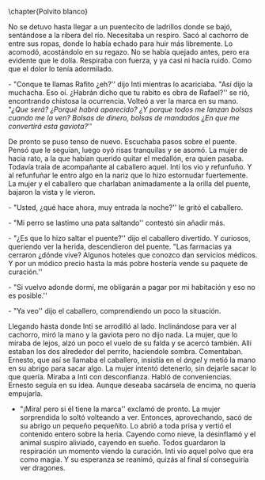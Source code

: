 \chapter{Polvito blanco}

No se detuvo hasta llegar a un puentecito de ladrillos donde se bajó, sentándose a la ribera del río. Necesitaba un respiro. Sacó al cachorro de entre sus ropas, donde lo había echado para huir más libremente. Lo acomodó, acostándolo en su regazo. No se había quejado antes, pero era evidente que le dolía. Respiraba con fuerza, y ya casi ni hacía ruido. Como que el dolor lo tenía adormilado.

\- "Conque te llamas Rafito ¿eh?'' dijo Inti mientras lo acariciaba. "Así dijo la muchacha. Eso oí. ¿Habrán dicho que tu rabito es obra de Rafael?'' se rió, encontrando chistosa la ocurrencia. Volteó a ver la marca en su mano. "*¿Que será? ¿Porqué habrá aparecido? ¿Y porque todos me lanzan bolsas cuando me la ven? Bolsas de dinero, bolsas de mandados ¿En que me convertirá esta gaviota?*''

De pronto se puso tenso de nuevo. Escuchaba pasos sobre el puente. Pensó que le seguían, luego oyó risas tranquilas y se asomó. La mujer de hacia rato, a la que habían querido quitar el medallón, era quien pasaba. Todavía traía de acompañante al caballero aquel. Inti los vio y refunfuño. Y al refunfuñar le entro algo en la nariz que lo hizo estornudar fuertemente. La mujer y el caballero que charlaban animadamente a la orilla del puente, bajaron la vista y le vieron.

\- "Usted, ¿qué hace ahora, muy entrada la noche?'' le gritó el caballero.

\- "Mi perro se lastimo una pata saltando'' contestó sin añadir más.

\- "¿Es que lo hizo saltar el puente?'' dijo el caballero divertido. Y curiosos, queriendo ver la herida, descendieron del puente. "Las farmacias ya cerraron ¿dónde vive? Algunos hoteles que conozco dan servicios médicos. Y por un módico precio hasta la más pobre hostería vende su paquete de curación.''

\- "Si vuelvo adonde dormí, me obligarán a pagar por mi habitación y eso no es posible.''

\- "Ya veo'' dijo el caballero, comprendiendo un poco la situación. 

Llegando hasta donde Inti se arrodilló al lado. Inclinándose para ver al cachorro, miró la mano y la gaviota pero no dijo nada. La mujer, que lo miraba de lejos, alzó un poco el vuelo de su falda y se acercó también. Allí estaban los dos alrededor del perrito, haciendole sombra. Comentaban. Ernesto, que así se llamaba el caballero, insistía en el *ángel* y metió la mano en su abrigo para sacar algo. La mujer intentó detenerlo, sin dejarle sacar lo que quería. Miraba a Inti con desconfianza. Habló de conveniencias. Ernesto seguía en su idea. Aunque deseaba sacársela de encima, no quería empujarla.

- "¡Mira! pero si él tiene la marca'' exclamó de pronto. La mujer sorprendida lo soltó volteando a ver. Entonces, aprovechando, sacó de su abrigo un pequeño pequeñito. Lo abrió a toda prisa y vertió el contenido entero sobre la heria. Cayendo como nieve, la desinflamó y el animal suspiro aliviado, cayendo en sueño. Todos guardaron la respiración un momento viendo la curación. Inti vio aquel polvo que era como magia. Y su esperanza se reanimó, quizás al final sí conseguiría ver dragones.
